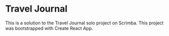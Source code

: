 # Travel Journal
This is a solution to the Travel Journal solo project on Scrimba. 
This project was bootstrapped with Create React App.